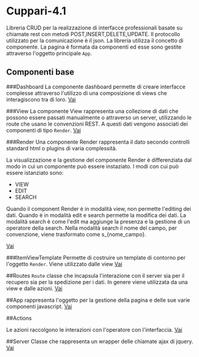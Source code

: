 # Cuppari-4.1

Libreria CRUD per la realizzazione di interfacce professionali basate su chiamate rest con 
metodi POST,INSERT,DELETE,UPDATE. Il protocollo utilizzato per la comunicazione è il json. 
La libreria utilizza il concetto di componente. La pagina è formata da componenti ed esse
sono gestite attraverso l'oggetto principale `App`. 
            
## Componenti base

###Dashboard
La componente dashboard permette di creare interfacce complesse attraverso
l'utilizzo di una composizione di views che interagiscono tra di loro.
<a href="dashboards">Vai</a>

###View
La componente View rappresenta una collezione di dati che possono essere passati manualmente o 
attraverso un server, utilizzando le route che usano le convenzioni REST. A questi dati 
vengono associati dei componenti di tipo `Render`. 
<a href="views">Vai</a>


###Render
Una componente Render rappresenta il dato secondo controlli standard html o plugins 
di varia complessità.

La visualizzazione e la gestione del componente Render è differenziata dal modo in cui un componente
può essere instaziato. I modi con cui può essere istanziato sono:

- VIEW
- EDIT
- SEARCH

Quando il component Render è in modalità view, non permette l'editing dei dati.
Quando è in modalità edit e search permette la modifica dei dati. La modalità search è come l'edit
ma aggiunge la presenza e la gestione di un operatore della search. Nella modalità search il 
nome del campo, per convenzione, viene trasformato come s_{nome_campo}. 

<a href="renders">Vai</a>

###ItemViewTemplate
Permette di costruire un template di contorno per l'oggetto `Render`. Viene utilizzato dalle view
<a href="item-structure">Vai</a>

##Routes
`Route` classe che incapsula l'interazione con il server sia per il recupero sia per la spedizione per i dati.
In genere viene utilizzata da una view e dalle azioni.
<a href="routes">Vai</a>

##App
rappresenta l'oggetto per la gestione della pagina e delle sue varie componenti javascript.
<a href="app">Vai</a>


##Actions

Le azioni raccolgono le interazioni con l'operatore con l'interfaccia.
 <a href="actions">Vai</a>

##Server
Classe che rappresenta un wrapper delle chiamate ajax di jquery.
<a href="server">Vai</a>

